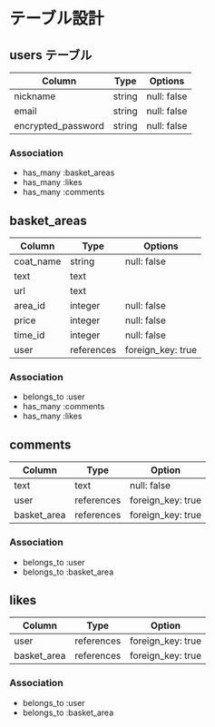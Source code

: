 # テーブル設計

## users テーブル

| Column             | Type   | Options     |
| ------------------ | ------ | ----------- |
| nickname           | string | null: false |
| email              | string | null: false |
| encrypted_password | string | null: false |

### Association

- has_many :basket_areas
- has_many :likes
- has_many :comments

## basket_areas

| Column    | Type       | Options           |
| --------- | ---------- | ----------------- |
| coat_name | string     | null: false       |
| text      | text       |                   |
| url       | text       |                   |
| area_id   | integer    | null: false       |
| price     | integer    | null: false       |
| time_id   | integer    | null: false       |
| user      | references | foreign_key: true |

### Association

- belongs_to :user
- has_many   :comments
- has_many   :likes

## comments

| Column         | Type       | Option            |
| -------------- | ---------- | ----------------- |
| text           | text       | null: false       |
| user           | references | foreign_key: true |
| basket_area    | references | foreign_key: true |

### Association

- belongs_to :user
- belongs_to :basket_area

## likes

| Column      | Type       | Option            |
| ----------- | ---------- | ----------------- |
| user        | references | foreign_key: true |
| basket_area | references | foreign_key: true |

### Association

- belongs_to :user
- belongs_to :basket_area